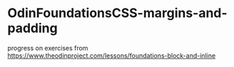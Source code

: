 # OdinFoundationsCSS-margins-and-padding
progress on exercises from https://www.theodinproject.com/lessons/foundations-block-and-inline
